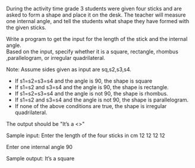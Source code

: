 During the activity time grade 3 students were given four sticks and are asked to form a shape 
and place it on the desk. The teacher will measure one internal angle, and tell the students 
what shape they have formed with the given sticks.

Write a program to get the input for the length of the stick and the internal angle.  
Based on the input, specify whether it is a square, rectangle, rhombus ,parallelogram, or 
irregular quadrilateral.

Note: Assume sides given as input are sq,s2,s3,s4.

* If s1=s2=s3=s4 and the angle is 90, the shape is square
* If s1=s2 and s3=s4 and the angle is 90, the shape is rectangle.
* If s1=s2=s3=s4 and the angle is not  90, the shape is rhombus.
* If s1=s2 and s3=s4 and the angle is not 90, the shape is parallelogram.
* If none of the above conditions are true, the shape is  irregular quadrilateral.

The output should be  "It’s a <<shape>>"

Sample input:
Enter the length of the four sticks in cm
12
12
12
12

Enter one internal angle
90

Sample output: 
It’s a square